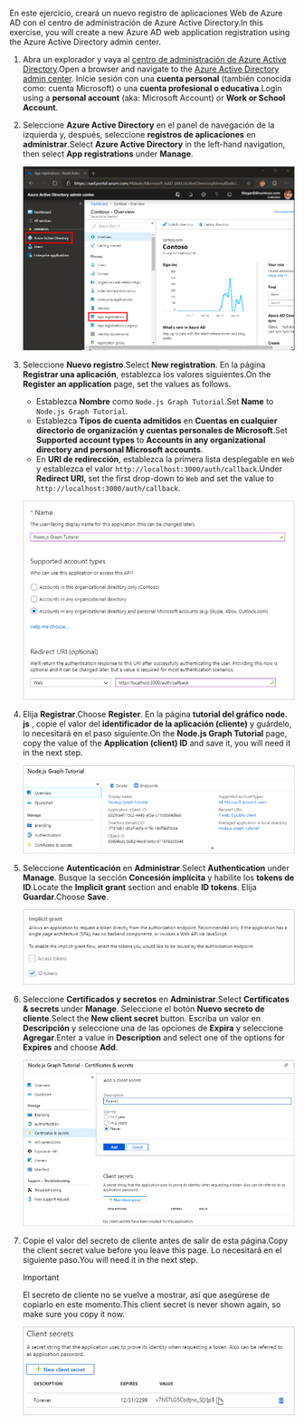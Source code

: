 <!-- markdownlint-disable MD002 MD041 -->

<span data-ttu-id="62d8b-101">En este ejercicio, creará un nuevo registro de aplicaciones Web de Azure AD con el centro de administración de Azure Active Directory.</span><span class="sxs-lookup"><span data-stu-id="62d8b-101">In this exercise, you will create a new Azure AD web application registration using the Azure Active Directory admin center.</span></span>

1. <span data-ttu-id="62d8b-102">Abra un explorador y vaya al [centro de administración de Azure Active Directory](https://aad.portal.azure.com).</span><span class="sxs-lookup"><span data-stu-id="62d8b-102">Open a browser and navigate to the [Azure Active Directory admin center](https://aad.portal.azure.com).</span></span> <span data-ttu-id="62d8b-103">Inicie sesión con una **cuenta personal** (también conocida como: cuenta Microsoft) o una **cuenta profesional o educativa**.</span><span class="sxs-lookup"><span data-stu-id="62d8b-103">Login using a **personal account** (aka: Microsoft Account) or **Work or School Account**.</span></span>

1. <span data-ttu-id="62d8b-104">Seleccione **Azure Active Directory** en el panel de navegación de la izquierda y, después, seleccione **registros de aplicaciones** en **administrar**.</span><span class="sxs-lookup"><span data-stu-id="62d8b-104">Select **Azure Active Directory** in the left-hand navigation, then select **App registrations** under **Manage**.</span></span>

    ![<span data-ttu-id="62d8b-105">Una captura de pantalla de los registros de la aplicación</span><span class="sxs-lookup"><span data-stu-id="62d8b-105">A screenshot of the App registrations</span></span> ](./images/aad-portal-app-registrations.png)

1. <span data-ttu-id="62d8b-106">Seleccione **Nuevo registro**.</span><span class="sxs-lookup"><span data-stu-id="62d8b-106">Select **New registration**.</span></span> <span data-ttu-id="62d8b-107">En la página **Registrar una aplicación**, establezca los valores siguientes.</span><span class="sxs-lookup"><span data-stu-id="62d8b-107">On the **Register an application** page, set the values as follows.</span></span>

    - <span data-ttu-id="62d8b-108">Establezca **Nombre** como `Node.js Graph Tutorial`.</span><span class="sxs-lookup"><span data-stu-id="62d8b-108">Set **Name** to `Node.js Graph Tutorial`.</span></span>
    - <span data-ttu-id="62d8b-109">Establezca **Tipos de cuenta admitidos** en **Cuentas en cualquier directorio de organización y cuentas personales de Microsoft**.</span><span class="sxs-lookup"><span data-stu-id="62d8b-109">Set **Supported account types** to **Accounts in any organizational directory and personal Microsoft accounts**.</span></span>
    - <span data-ttu-id="62d8b-110">En **URI de redirección**, establezca la primera lista desplegable en `Web` y establezca el valor `http://localhost:3000/auth/callback`.</span><span class="sxs-lookup"><span data-stu-id="62d8b-110">Under **Redirect URI**, set the first drop-down to `Web` and set the value to `http://localhost:3000/auth/callback`.</span></span>

    ![Captura de pantalla de la página registrar una aplicación](./images/aad-register-an-app.png)

1. <span data-ttu-id="62d8b-112">Elija **Registrar**.</span><span class="sxs-lookup"><span data-stu-id="62d8b-112">Choose **Register**.</span></span> <span data-ttu-id="62d8b-113">En la página **tutorial del gráfico node. js** , copie el valor del **identificador de la aplicación (cliente)** y guárdelo, lo necesitará en el paso siguiente.</span><span class="sxs-lookup"><span data-stu-id="62d8b-113">On the **Node.js Graph Tutorial** page, copy the value of the **Application (client) ID** and save it, you will need it in the next step.</span></span>

    ![Captura de pantalla del identificador de la aplicación del nuevo registro de la aplicación](./images/aad-application-id.png)

1. <span data-ttu-id="62d8b-115">Seleccione **Autenticación** en **Administrar**.</span><span class="sxs-lookup"><span data-stu-id="62d8b-115">Select **Authentication** under **Manage**.</span></span> <span data-ttu-id="62d8b-116">Busque la sección **Concesión implícita** y habilite los **tokens de ID**.</span><span class="sxs-lookup"><span data-stu-id="62d8b-116">Locate the **Implicit grant** section and enable **ID tokens**.</span></span> <span data-ttu-id="62d8b-117">Elija **Guardar**.</span><span class="sxs-lookup"><span data-stu-id="62d8b-117">Choose **Save**.</span></span>

    ![Captura de pantalla de la sección de concesión implícita](./images/aad-implicit-grant.png)

1. <span data-ttu-id="62d8b-119">Seleccione **Certificados y secretos** en **Administrar**.</span><span class="sxs-lookup"><span data-stu-id="62d8b-119">Select **Certificates & secrets** under **Manage**.</span></span> <span data-ttu-id="62d8b-120">Seleccione el botón **Nuevo secreto de cliente**.</span><span class="sxs-lookup"><span data-stu-id="62d8b-120">Select the **New client secret** button.</span></span> <span data-ttu-id="62d8b-121">Escriba un valor en **Descripción** y seleccione una de las opciones de **Expira** y seleccione **Agregar**.</span><span class="sxs-lookup"><span data-stu-id="62d8b-121">Enter a value in **Description** and select one of the options for **Expires** and choose **Add**.</span></span>

    ![Captura de pantalla del cuadro de diálogo Agregar un secreto de cliente](./images/aad-new-client-secret.png)

1. <span data-ttu-id="62d8b-123">Copie el valor del secreto de cliente antes de salir de esta página.</span><span class="sxs-lookup"><span data-stu-id="62d8b-123">Copy the client secret value before you leave this page.</span></span> <span data-ttu-id="62d8b-124">Lo necesitará en el siguiente paso.</span><span class="sxs-lookup"><span data-stu-id="62d8b-124">You will need it in the next step.</span></span>

    > [!IMPORTANT]
    > <span data-ttu-id="62d8b-125">El secreto de cliente no se vuelve a mostrar, así que asegúrese de copiarlo en este momento.</span><span class="sxs-lookup"><span data-stu-id="62d8b-125">This client secret is never shown again, so make sure you copy it now.</span></span>

    ![Captura de pantalla del secreto de cliente recién agregado](./images/aad-copy-client-secret.png)
